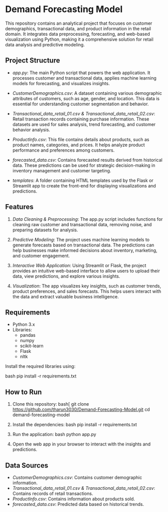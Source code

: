 # Demand Forecasting Model

This repository contains an analytical project that focuses on customer demographics, transactional data, and product information in the retail domain. It integrates data preprocessing, forecasting, and web-based visualization using Python, making it a comprehensive solution for retail data analysis and predictive modeling.

## Project Structure

- *app.py*: The main Python script that powers the web application. It processes customer and transactional data, applies machine learning models for forecasting, and visualizes insights.
  
- *CustomerDemographics.csv*: A dataset containing various demographic attributes of customers, such as age, gender, and location. This data is essential for understanding customer segmentation and behavior.

- *Transactional_data_retail_01.csv & Transactional_data_retail_02.csv*: Retail transaction records containing purchase information. These datasets are used for sales analysis, trend forecasting, and customer behavior analysis.

- *ProductInfo.csv*: This file contains details about products, such as product names, categories, and prices. It helps analyze product performance and preferences among customers.

- *forecasted_data.csv*: Contains forecasted results derived from historical data. These predictions can be used for strategic decision-making in inventory management and customer targeting.

- *templates*: A folder containing HTML templates used by the Flask or Streamlit app to create the front-end for displaying visualizations and predictions.

## Features

1. *Data Cleaning & Preprocessing*: The app.py script includes functions for cleaning raw customer and transactional data, removing noise, and preparing datasets for analysis.
  
2. *Predictive Modeling*: The project uses machine learning models to generate forecasts based on transactional data. The predictions can help businesses make informed decisions about inventory, marketing, and customer engagement.

3. *Interactive Web Application*: Using Streamlit or Flask, the project provides an intuitive web-based interface to allow users to upload their data, view predictions, and explore various insights.

4. *Visualization*: The app visualizes key insights, such as customer trends, product preferences, and sales forecasts. This helps users interact with the data and extract valuable business intelligence.

## Requirements

- Python 3.x
- Libraries: 
  - pandas
  - numpy
  - scikit-learn
  - Flask
  - nltk
  
Install the required libraries using:

bash
pip install -r requirements.txt


## How to Run

1. Clone this repository:
   bash[
   git clone https://github.com/tharun3030/Demand-Forecasting-Model.git
   cd demand-forecasting-model
   

2. Install the dependencies:
   bash
   pip install -r requirements.txt
   

3. Run the application:
   bash
   python app.py
   

4. Open the web app in your browser to interact with the insights and predictions.

## Data Sources

- *CustomerDemographics.csv*: Contains customer demographic information.
- *Transactional_data_retail_01.csv & Transactional_data_retail_02.csv*: Contains records of retail transactions.
- *ProductInfo.csv*: Contains information about products sold.
- *forecasted_data.csv*: Predicted data based on historical trends.
